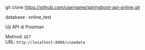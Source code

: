 git clone https://github.com/username/springboot-api-online.git

database : online_test

Uji API di Postman

Method: `GET`  
URL: `http://localhost:8080/viewdata`

